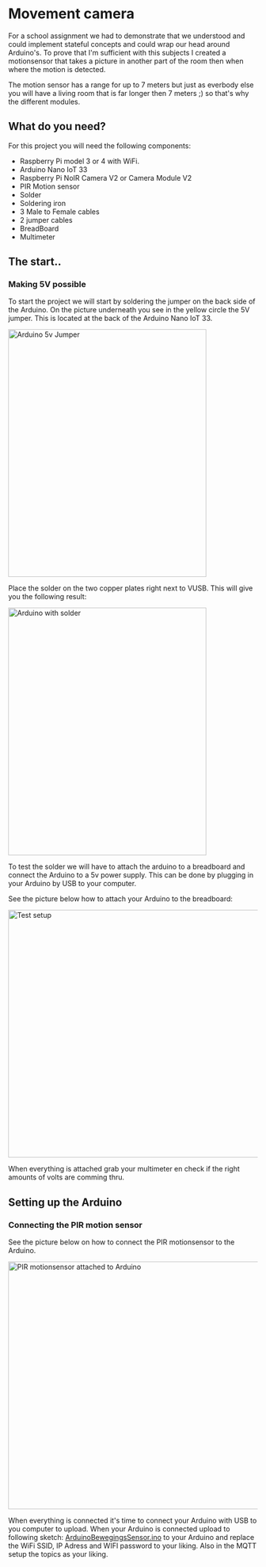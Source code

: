 # Movement camera
For a school assignment we had to demonstrate that we understood and could implement stateful concepts and could wrap our head around Arduino's.
To prove that I'm sufficient with this subjects I created a motionsensor that takes a picture in another part of the room then when where the motion is detected.

The motion sensor has a range for up to 7 meters but just as everbody else you will have a living room that is far longer then 7 meters ;) so that's why the different modules.

## What do you need?
For this project you will need the following components:

- Raspberry Pi model 3 or 4 with WiFi.
- Arduino Nano IoT 33
- Raspberry Pi NoIR Camera V2 or Camera Module V2
- PIR Motion sensor
- Solder
- Soldering iron
- 3 Male to Female cables
- 2 jumper cables
- BreadBoard
- Multimeter

##  The start..
### Making 5V possible
To start the project we will start by soldering the jumper on the back side of the Arduino.
On the picture underneath you see in the yellow circle the 5V jumper. This is located at the back of the Arduino Nano IoT 33.

<img alt="Arduino 5v Jumper" src="https://git.fhict.nl/I424717/bewegingscamera/-/raw/master/images/Arduino-usb-jumper.jpeg" width="400" height="500" />

Place the solder on the two copper plates right next to VUSB. This will give you the following result:

<img alt="Arduino with solder" src="https://git.fhict.nl/I424717/bewegingscamera/-/raw/master/images/Arduino-with-solder-Jumper.jpeg" width="400" height="500" />

To test the solder we will have to attach the arduino to a breadboard and connect the Arduino to a 5v power supply. 
This can be done by plugging in your Arduino by USB to your computer.

See the picture below how to attach your Arduino to the breadboard:

<img alt="Test setup" src="https://git.fhict.nl/I424717/bewegingscamera/-/raw/master/images/Volt-Test.jpg" width="650" height="500" />

When everything is attached grab your multimeter en check if the right amounts of volts are comming thru.

## Setting up the Arduino
###  Connecting the PIR motion sensor

See the picture below on how to connect the PIR motionsensor to the Arduino.

<img alt="PIR motionsensor attached to Arduino" src="https://git.fhict.nl/I424717/bewegingscamera/-/raw/master/images/MotionSensor-Arduino.png" width="650" height="500" />

When everything is connected it's time to connect your Arduino with USB to you computer to upload. When your Arduino is connected upload to following sketch: [ArduinoBewegingsSensor.ino](ArduinoBewegingsSensor/ArduinoBewegingsSensor.ino) to your Arduino and replace the WiFi SSID, IP Adress and WIFI password to your liking. Also in the MQTT setup the topics as your liking.



